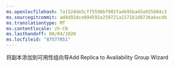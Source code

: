 ```yaml
---
ms.openlocfilehash: 7a152dde5cff5590bf902fa4b95ba45a925884c2
ms.sourcegitcommit: ad4d92dce894592a259721a1571b1d8736abacdb
ms.translationtype: MT
ms.contentlocale: zh-CN
ms.lasthandoff: 08/04/2020
ms.locfileid: "87577851"
---
```

<span data-ttu-id="eccb2-101">将副本添加到可用性组向导</span><span class="sxs-lookup"><span data-stu-id="eccb2-101">Add Replica to Availability Group Wizard</span></span>
